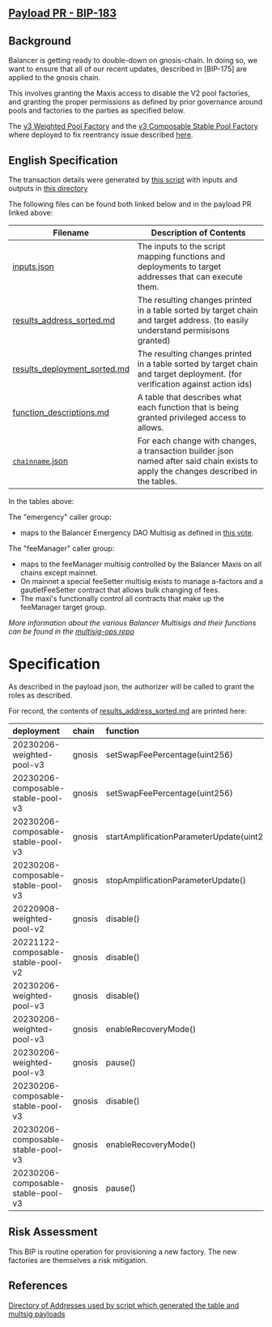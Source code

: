 ## [Payload PR - BIP-183](https://github.com/BalancerMaxis/multisig-ops/pull/57)

## Background
Balancer is getting ready to double-down on gnosis-chain.  In doing so, we want to ensure that all of our recent updates, described in [BIP-175] are applied to the gnosis chain.

This involves granting the Maxis access to disable the V2 pool factories, and granting the proper permissions as defined by prior governance around pools and factories to the parties as specified below.

The [v3 Weighted Pool Factory](https://github.com/balancer-labs/balancer-v2-monorepo/tree/master/pkg/deployments/tasks/20230206-weighted-pool-v3) and the [v3 Composable Stable Pool Factory](https://github.com/balancer-labs/balancer-v2-monorepo/tree/master/pkg/deployments/tasks//20230206-composable-stable-pool-v3) where deployed to fix reentrancy issue described [here](https://forum.balancer.fi/t/reentrancy-vulnerability-scope-expanded/4345).  


## English Specification

The transaction details were generated by [this script](https://github.com/BalancerMaxis/multisig-ops/tree/main/tools/python/gen_add_permissions_payload.py) with inputs and outputs in [this directory](https://github.com/BalancerMaxis/multisig-ops/tree/staging/BIPs/BIP-183)

The following files can be found both linked below and in the payload PR linked above:

| Filename                                                                                                                             | Description of Contents                                                                                                              |
|--------------------------------------------------------------------------------------------------------------------------------------|--------------------------------------------------------------------------------------------------------------------------------------|
| [inputs.json](https://github.com/BalancerMaxis/multisig-ops/tree/staging/BIPs/BIP-183/input.json)                                    | The inputs to the script mapping functions and deployments to target addresses that can execute them.                                |
| [results_address_sorted.md](https://github.com/BalancerMaxis/multisig-ops/tree/staging/BIPs/BIP-183/results_address_sorted.md)       | The resulting changes printed in a table sorted by target chain and target address. (to easily understand permisisons granted)       |
| [results_deployment_sorted.md](https://github.com/BalancerMaxis/multisig-ops/tree/staging/BIPs/BIP-183/results_deployment_sorted.md) | The resulting changes printed in a table sorted by target chain and target deployment. (for verification against action ids)         |
 | [function_descriptions.md](https://github.com/BalancerMaxis/multisig-ops/tree/staging/BIPs/BIP-183/function_descriptions.md)         | A table that describes what each function that is being granted privileged access to allows.                                         |                                                                                                                                             |
| [`chainname`.json](https://github.com/BalancerMaxis/multisig-ops/tree/staging/BIPs/BIP-183/)                                         | For each change with changes, a transaction builder json named after said chain exists to apply the changes described in the tables. |

In the tables above:

The "emergency" caller group:
 - maps to the Balancer Emergency DAO Multisig as defined in [this vote](https://forum.balancer.fi/t/form-the-emergency-subdao/3197).

The "feeManager" caller group:
 - maps to the feeManager multisig controlled by the Balancer Maxis on all chains except mainnet.
 - On mainnet a special feeSetter multisig exists to manage a-factors and a gautletFeeSetter contract that allows bulk changing of fees.  
 - The maxi's functionally control all contracts that make up the feeManager target group.

_More information about the various Balancer Multisigs and their functions can be found in the [multisig-ops repo](https://github.com/BalancerMaxis/multisig-ops/tree/staging/multisigs.md)_
# Specification

As described in the payload json, the authorizer will be called to grant the roles as described.  

For record, the contents of [results_address_sorted.md](https://github.com/BalancerMaxis/multisig-ops/tree/staging/BIPs/BIP-183/results_address_sorted.md) are printed here:


| deployment                         | chain   | function                                           | role                                                               | target     | target_address                             |
|:-----------------------------------|:--------|:---------------------------------------------------|:-------------------------------------------------------------------|:-----------|:-------------------------------------------|
| 20230206-weighted-pool-v3          | gnosis  | setSwapFeePercentage(uint256)                      | 0xec5cf9ce37bce68429403f673d6dfd0a89d33d4af5960016f9a1bbd07c71be88 | feeManager | 0x14969B55a675d13a1700F71A37511bc22D90155a |
| 20230206-composable-stable-pool-v3 | gnosis  | setSwapFeePercentage(uint256)                      | 0x49832d9b75ad868dbf821cf6ee67ab240ff87c62516d7ce788883fdb8845b215 | feeManager | 0x14969B55a675d13a1700F71A37511bc22D90155a |
| 20230206-composable-stable-pool-v3 | gnosis  | startAmplificationParameterUpdate(uint256,uint256) | 0x8b804839ef6ccdd1c81145961370ad18658e0bf277e9541fcac3915a5608b94d | feeManager | 0x14969B55a675d13a1700F71A37511bc22D90155a |
| 20230206-composable-stable-pool-v3 | gnosis  | stopAmplificationParameterUpdate()                 | 0xe0b032f405d9019d046250109c96eb24cf9ff8ed4694d761a65f6153000193c3 | feeManager | 0x14969B55a675d13a1700F71A37511bc22D90155a |
| 20220908-weighted-pool-v2          | gnosis  | disable()                                          | 0x0a7c328c61ac04bc0e79818b5fa98658f18c222d04e7433de4d87fcbfa15e08e | emergency  | 0xd6110A7756080a4e3BCF4e7EBBCA8E8aDFBC9962 |
| 20221122-composable-stable-pool-v2 | gnosis  | disable()                                          | 0xa676b10c0a312087e255fee5692d8b31aec2a0839a91e715a43860c3e62437e3 | emergency  | 0xd6110A7756080a4e3BCF4e7EBBCA8E8aDFBC9962 |
| 20230206-weighted-pool-v3          | gnosis  | disable()                                          | 0xbe826ebecfd64701333db6557b090b44c6155461ce9aaf6efce57ad8dc12bd2e | emergency  | 0xd6110A7756080a4e3BCF4e7EBBCA8E8aDFBC9962 |
| 20230206-weighted-pool-v3          | gnosis  | enableRecoveryMode()                               | 0x2e31b466b15801536da90012c6e9916b3e0587c2d0b7c63328971c531b6ccf87 | emergency  | 0xd6110A7756080a4e3BCF4e7EBBCA8E8aDFBC9962 |
| 20230206-weighted-pool-v3          | gnosis  | pause()                                            | 0xbfd04f562f5ffcabe925c3bca0e8c47adfc4018a6ddeea8baaeccc502815f86d | emergency  | 0xd6110A7756080a4e3BCF4e7EBBCA8E8aDFBC9962 |
| 20230206-composable-stable-pool-v3 | gnosis  | disable()                                          | 0x9f637c196de3124bc0febbb78f206994fdb68c3f8fe8070b42230a76e14ece0b | emergency  | 0xd6110A7756080a4e3BCF4e7EBBCA8E8aDFBC9962 |
| 20230206-composable-stable-pool-v3 | gnosis  | enableRecoveryMode()                               | 0xd6f4df0a512a29fa4cf2fcfbe4a0b5ea1266a4bbb1ab6fb5761205dbb038441f | emergency  | 0xd6110A7756080a4e3BCF4e7EBBCA8E8aDFBC9962 |
| 20230206-composable-stable-pool-v3 | gnosis  | pause()                                            | 0xf5a74fe74a42c6fe47ddc84feffff02db467d464946b66b317ef6ceeb66bda38 | emergency  | 0xd6110A7756080a4e3BCF4e7EBBCA8E8aDFBC9962 |
## Risk Assessment
This BIP is routine operation for provisioning a new factory.  The new factories are themselves a risk mitigation.


## References

[Directory of Addresses used by script which generated the table and multsig payloads](https://github.com/BalancerMaxis/multisig-ops/blob/main/tools/python/brownie/helpers/addresses.py)

